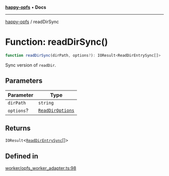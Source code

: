 [**happy-opfs**](../README.md) • **Docs**

***

[happy-opfs](../README.md) / readDirSync

# Function: readDirSync()

```ts
function readDirSync(dirPath, options?): IOResult<ReadDirEntrySync[]>
```

Sync version of `readDir`.

## Parameters

| Parameter | Type |
| ------ | ------ |
| `dirPath` | `string` |
| `options`? | [`ReadDirOptions`](../interfaces/ReadDirOptions.md) |

## Returns

`IOResult`\<[`ReadDirEntrySync`](../interfaces/ReadDirEntrySync.md)[]\>

## Defined in

[worker/opfs\_worker\_adapter.ts:98](https://github.com/JiangJie/happy-opfs/blob/584e221ed8f9c25f1e723b7898a60bc25fe8652b/src/worker/opfs_worker_adapter.ts#L98)
